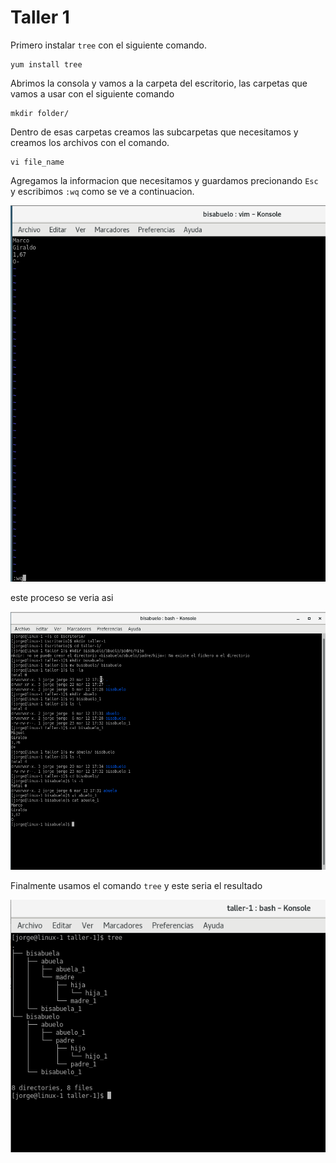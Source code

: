 Taller 1
===

Primero instalar `tree` con el siguiente comando. 

    yum install tree

Abrimos la consola y vamos a la carpeta del escritorio, las carpetas que vamos a usar con el siguiente comando

    mkdir folder/

Dentro de esas carpetas creamos las subcarpetas que necesitamos y creamos los archivos con el comando.

    vi file_name

Agregamos la informacion que necesitamos y guardamos precionando  `Esc` y escribimos `:wq` como se ve a continuacion.

<img src="/img/taller-1-2.png"/><br>

este proceso se veria asi

<img src="/img/taller-1-1.png"/><br>

Finalmente usamos el comando  `tree` y este seria el resultado

<img src="/img/taller-1-3.png"/><br>
